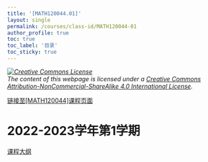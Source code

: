```yaml
---
title: '[MATH120044.01]'
layout: single
permalink: /courses/class-id/MATH120044-01
author_profile: true
toc: true
toc_label: '目录'
toc_sticky: true
---
```


<div class='notice--warning'>
	<p><i><a rel='license' href='http://creativecommons.org/licenses/by-nc-sa/4.0/'><img alt='Creative Commons License' style='border-width:0' src='https://i.creativecommons.org/l/by-nc-sa/4.0/88x31.png' /></a><br /> The content of this webpage is licensed under a <a rel='license' href='http://creativecommons.org/licenses/by-nc-sa/4.0/'>Creative Commons Attribution-NonCommercial-ShareAlike 4.0 International License</a>.</i></p>
</div>

<a href='https://fdu-math.github.io/courses/MATH120044'>链接至[MATH120044]课程页面</a>

# 2022-2023学年第1学期
<a href='https://fdu-math.github.io/courses/syllabus/MATH120044.01-2022-2023-1 (Encrypted).pdf'>课程大纲</a>

